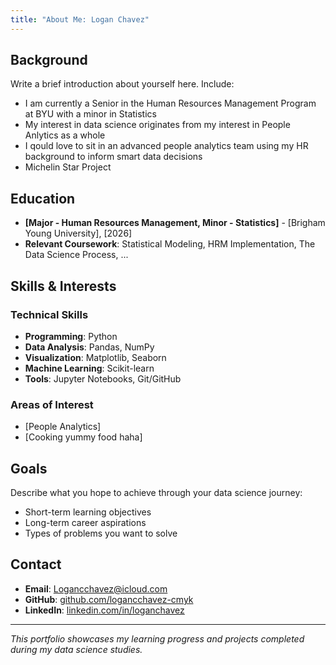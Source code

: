 ```yaml
---
title: "About Me: Logan Chavez"
---
```


## Background

Write a brief introduction about yourself here. Include:

- I am currently a Senior in the Human Resources Management Program at BYU with a minor in Statistics
- My interest in data science originates from my interest in People Anlytics as a whole
- I qould love to sit in an advanced people analytics team using my HR background to inform smart data decisions
- Michelin Star Project

## Education

- **[Major - Human Resources Management, Minor - Statistics]** - [Brigham Young University], [2026]
- **Relevant Coursework**: Statistical Modeling, HRM Implementation, The Data Science Process, ...

## Skills & Interests

### Technical Skills
- **Programming**: Python
- **Data Analysis**: Pandas, NumPy
- **Visualization**: Matplotlib, Seaborn
- **Machine Learning**: Scikit-learn
- **Tools**: Jupyter Notebooks, Git/GitHub

### Areas of Interest
- [People Analytics]
- [Cooking yummy food haha]

## Goals

Describe what you hope to achieve through your data science journey:

- Short-term learning objectives
- Long-term career aspirations
- Types of problems you want to solve

## Contact

- **Email**: Logancchavez@icloud.com
- **GitHub**: [github.com/logancchavez-cmyk](https://github.com/logancchavez-cmyk)
- **LinkedIn**: [linkedin.com/in/loganchavez](https://linkedin.com/in/loganchavez)

---

*This portfolio showcases my learning progress and projects completed during my data science studies.*
